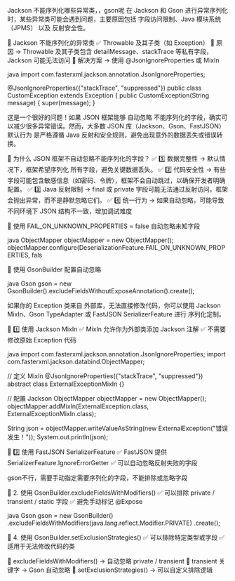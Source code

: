 Jackson 不能序列化哪些异常类，，gson呢
在 Jackson 和 Gson 进行异常序列化时，某些异常类可能会遇到问题，主要原因包括 字段访问限制、Java 模块系统（JPMS） 以及 反射安全性。

📌 Jackson 不能序列化的异常类
✅ Throwable 及其子类（如 Exception） 🔹 原因 → Throwable 及其子类包含 detailMessage、stackTrace 等私有字段，Jackson 可能无法访问 🔹 解决方案 → 使用 @JsonIgnoreProperties 或 MixIn

java
import com.fasterxml.jackson.annotation.JsonIgnoreProperties;

@JsonIgnoreProperties({"stackTrace", "suppressed"})
public class CustomException extends Exception {
public CustomException(String message) {
super(message);
}


这是一个很好的问题！如果 JSON 框架能够 自动忽略 不能序列化的字段，确实可以减少很多异常错误。然而，大多数 JSON 库（Jackson、Gson、FastJSON）默认行为 是严格遵循 Java 反射和安全规则，避免出现意外的数据丢失或错误转换。

📌 为什么 JSON 框架不自动忽略不能序列化的字段？
✅ 1️⃣ 数据完整性 → 默认情况下，框架希望序列化 所有字段，避免关键数据丢失。 ✅ 2️⃣ 代码安全性 → 有些字段可能包含敏感信息（如密码、令牌），框架不会自动跳过，以确保开发者明确配置。 ✅ 3️⃣ Java 反射限制 → final 或 private 字段可能无法通过反射访问，框架会抛出异常，而不是静默忽略它们。 ✅ 4️⃣ 统一行为 → 如果自动忽略，可能导致不同环境下 JSON 结构不一致，增加调试难度



🔹 使用 FAIL_ON_UNKNOWN_PROPERTIES = false 自动忽略未知字段

java
ObjectMapper objectMapper = new ObjectMapper();
objectMapper.configure(DeserializationFeature.FAIL_ON_UNKNOWN_PROPERTIES, fals



🔹 使用 GsonBuilder 配置自动忽略

java
Gson gson = new GsonBuilder().excludeFieldsWithoutExposeAnnotation().create();



如果你的 Exception 类来自 外部库，无法直接修改代码，你可以使用 Jackson MixIn、Gson TypeAdapter 或 FastJSON SerializerFeature 进行 序列化定制。



📌 1️⃣ 使用 Jackson MixIn
✅ MixIn 允许你为外部类添加 Jackson 注解 ✅ 不需要修改原始 Exception 代码

java
import com.fasterxml.jackson.annotation.JsonIgnoreProperties;
import com.fasterxml.jackson.databind.ObjectMapper;

// 定义 MixIn
@JsonIgnoreProperties({"stackTrace", "suppressed"})
abstract class ExternalExceptionMixIn {}

// 配置 Jackson
ObjectMapper objectMapper = new ObjectMapper();
objectMapper.addMixIn(ExternalException.class, ExternalExceptionMixIn.class);

String json = objectMapper.writeValueAsString(new ExternalException("错误发生！"));
System.out.println(json);



📌 3️⃣ 使用 FastJSON SerializerFeature
✅ FastJSON 提供 SerializerFeature.IgnoreErrorGetter ✅ 可以自动忽略反射失败的字段



gson不行，需要手动指定需要序列化的字段，不能排除或忽略字段


📌 2. 使用 GsonBuilder.excludeFieldsWithModifiers()
✅ 可以排除 private / transient / static 字段 ✅ 避免手动标记 @Expose

java
Gson gson = new GsonBuilder()
.excludeFieldsWithModifiers(java.lang.reflect.Modifier.PRIVATE)
.create();

📌 4. 使用 GsonBuilder.setExclusionStrategies()
✅ 可以排除特定类型或字段 ✅ 适用于无法修改代码的类


🔹 excludeFieldsWithModifiers() → 自动忽略 private / transient 🔹 transient 关键字 → Gson 自动忽略 🔹 setExclusionStrategies() → 可以自定义排除逻辑